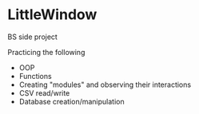# LittleWindow
BS side project

Practicing the following
* OOP
* Functions
* Creating "modules" and observing their interactions
* CSV read/write
* Database creation/manipulation
